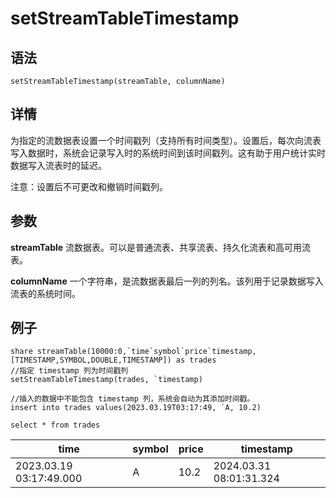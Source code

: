 # setStreamTableTimestamp

## 语法

`setStreamTableTimestamp(streamTable, columnName)`

## 详情

为指定的流数据表设置一个时间戳列（支持所有时间类型）。设置后，每次向流表写入数据时，系统会记录写入时的系统时间到该时间戳列。这有助于用户统计实时数据写入流表时的延迟。

注意：设置后不可更改和撤销时间戳列。

## 参数

**streamTable** 流数据表。可以是普通流表、共享流表、持久化流表和高可用流表。

**columnName** 一个字符串，是流数据表最后一列的列名。该列用于记录数据写入流表的系统时间。

## 例子

```
share streamTable(10000:0,`time`symbol`price`timestamp, [TIMESTAMP,SYMBOL,DOUBLE,TIMESTAMP]) as trades
//指定 timestamp 列为时间戳列
setStreamTableTimestamp(trades, `timestamp)

//插入的数据中不能包含 timestamp 列，系统会自动为其添加时间戳。
insert into trades values(2023.03.19T03:17:49, `A, 10.2)

select * from trades

```

| time | symbol | price | timestamp |
| --- | --- | --- | --- |
| 2023.03.19 03:17:49.000 | A | 10.2 | 2024.03.31 08:01:31.324 |

